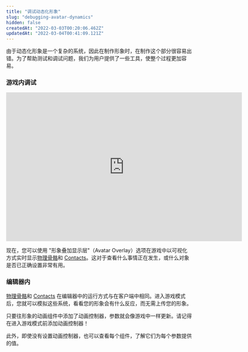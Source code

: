 ```yaml
---
title: "调试动态化形象"
slug: "debugging-avatar-dynamics"
hidden: false
createdAt: "2022-03-03T00:20:06.462Z"
updatedAt: "2022-03-04T00:41:09.121Z"
---
```


由于动态化形象是一个复杂的系统，因此在制作形象时，在制作这个部分很容易出错。为了帮助测试和调试问题，我们为用户提供了一些工具，使整个过程更加容易。

### 游戏内调试

<iframe src='https://gfycat.com/ifr/LiveWhimsicalGuineafowl' frameborder='0' scrolling='no' allowfullscreen width='640' height='404'></iframe>

现在，您可以使用 "形象叠加显示层"（Avatar Overlay）选项在游戏中以可视化方式实时显示[物理骨骼](/creators.vrchat.com/avatars/avatar-dynamics/physbone)和 [Contacts](/creators.vrchat.com/avatars/avatar-dynamics/contacts)。这对于查看什么事情正在发生，或什么对象是否已正确设置非常有用。

### 编辑器内
[物理骨骼](/creators.vrchat.com/avatars/avatar-dynamics/physbone)和 [Contacts](/creators.vrchat.com/avatars/avatar-dynamics/contacts) 在编辑器中的运行方式与在客户端中相同。进入游戏模式后，您就可以模拟这些系统，看看您的形象会有什么反应，而无需上传您的形象。

只要往形象的动画组件中添加了动画控制器，参数就会像游戏中一样更新。请记得在进入游戏模式前添加动画控制器！

此外，即使没有设置动画控制器，也可以查看每个组件，了解它们为每个参数提供的值。
